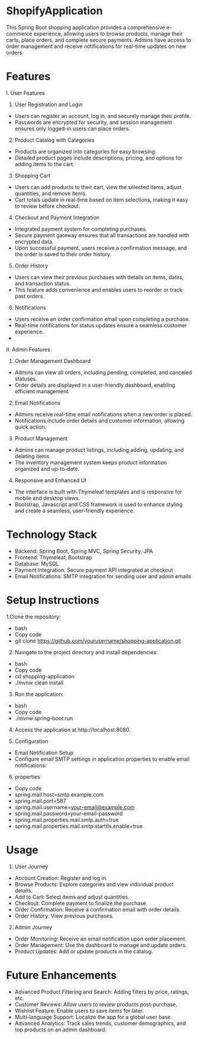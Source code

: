 # ShopifyApplication
This Spring Boot shopping application provides a comprehensive e-commerce experience, allowing users to browse products, manage their carts, place orders, and complete secure payments. Admins have access to order management and receive notifications for real-time updates on new orders.

# Features
I. User Features
   
1. User Registration and Login
- Users can register an account, log in, and securely manage their profile.
- Passwords are encrypted for security, and session management ensures only logged-in users can place orders.
2. Product Catalog with Categories
- Products are organized into categories for easy browsing.
- Detailed product pages include descriptions, pricing, and options for adding items to the cart.
3. Shopping Cart
- Users can add products to their cart, view the selected items, adjust quantities, and remove items.
- Cart totals update in real-time based on item selections, making it easy to review before checkout.
4. Checkout and Payment Integration
- Integrated payment system for completing purchases.
- Secure payment gateway ensures that all transactions are handled with encrypted data.
- Upon successful payment, users receive a confirmation message, and the order is saved to their order history.
5. Order History
- Users can view their previous purchases with details on items, dates, and transaction status.
- This feature adds convenience and enables users to reorder or track past orders.
6. Notifications
- Users receive an order confirmation email upon completing a purchase.
- Real-time notifications for status updates ensure a seamless customer experience.
- 
II. Admin Features

1. Order Management Dashboard
- Admins can view all orders, including pending, completed, and canceled statuses.
- Order details are displayed in a user-friendly dashboard, enabling efficient management.
2. Email Notifications
- Admins receive real-time email notifications when a new order is placed.
- Notifications include order details and customer information, allowing quick action.
3. Product Management
- Admins can manage product listings, including adding, updating, and deleting items.
- The inventory management system keeps product information organized and up-to-date.
4. Responsive and Enhanced UI
- The interface is built with Thymeleaf templates and is responsive for mobile and desktop views.
- Bootstrap, Javascript and CSS framework is used to enhance styling and create a seamless, user-friendly experience.

# Technology Stack
- Backend: Spring Boot, Spring MVC, Spring Security, JPA
- Frontend: Thymeleaf, Bootstrap
- Database: MySQL
- Payment Integration: Secure payment API integrated at checkout
- Email Notifications: SMTP integration for sending user and admin emails

# Setup Instructions
1.Clone the repository:

- bash
- Copy code
- git clone https://github.com/yourusername/shopping-application.git
2. Navigate to the project directory and install dependencies:

- bash
- Copy code
- cd shopping-application
- ./mvnw clean install
3. Run the application:

- bash
- Copy code
- ./mvnw spring-boot:run
4. Access the application at http://localhost:8080.

5. Configuration
- Email Notification Setup
- Configure email SMTP settings in application.properties to enable email notifications:

6. properties
- Copy code
- spring.mail.host=smtp.example.com
- spring.mail.port=587
- spring.mail.username=your-email@example.com
- spring.mail.password=your-email-password
- spring.mail.properties.mail.smtp.auth=true
- spring.mail.properties.mail.smtp.starttls.enable=true


# Usage
1. User Journey
- Account Creation: Register and log in.
- Browse Products: Explore categories and view individual product details.
- Add to Cart: Select items and adjust quantities.
- Checkout: Complete payment to finalize the purchase.
- Order Confirmation: Receive a confirmation email with order details.
- Order History: View previous purchases.
2. Admin Journey
- Order Monitoring: Receive an email notification upon order placement.
- Order Management: Use the dashboard to manage and update orders.
- Product Updates: Add or update products in the catalog.
# Future Enhancements
- Advanced Product Filtering and Search: Adding filters by price, ratings, etc.
- Customer Reviews: Allow users to review products post-purchase.
- Wishlist Feature: Enable users to save items for later.
- Multi-language Support: Localize the app for a global user base.
- Advanced Analytics: Track sales trends, customer demographics, and top products on an admin dashboard.
